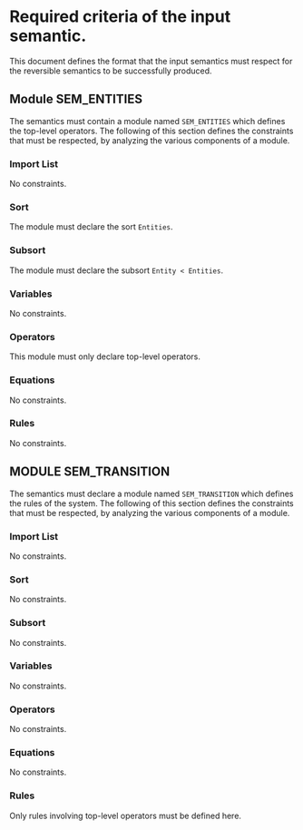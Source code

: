 # Required criteria of the input semantic.

This document defines the format that the input semantics must respect for the reversible semantics to be successfully produced.

## Module SEM_ENTITIES
The semantics must contain a module named `SEM_ENTITIES` which defines the top-level operators. 
The following of this section defines the constraints that must be respected, by analyzing the various components of a module.

### Import List
No constraints.

### Sort
The module must declare the sort `Entities`.

### Subsort 
The module must declare the subsort `Entity < Entities`.

### Variables
No constraints.

### Operators
This module must only declare top-level operators. 

### Equations
No constraints.

### Rules 
No constraints.


## MODULE SEM_TRANSITION
The semantics must declare a module named `SEM_TRANSITION` which defines the rules of the system.
The following of this section defines the constraints that must be respected, by analyzing the various components of a module.

### Import List
No constraints.

### Sort
No constraints.

### Subsort 
No constraints.

### Variables
No constraints.

### Operators
No constraints.

### Equations
No constraints.

### Rules 
Only rules involving top-level operators must be defined here.



